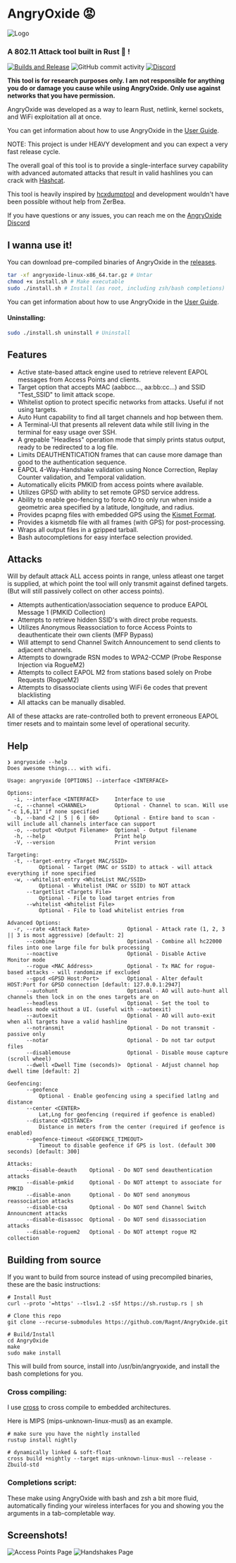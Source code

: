 # AngryOxide 😡

![Logo](death.png)

### A 802.11 Attack tool built in Rust 🦀 !

[![Builds and Release](https://github.com/Ragnt/AngryOxide/actions/workflows/ci.yml/badge.svg?branch=master)](https://github.com/Ragnt/AngryOxide/actions/workflows/ci.yml) ![GitHub commit activity](https://img.shields.io/github/commit-activity/m/Ragnt/AngryOxide) [![Discord](https://img.shields.io/discord/1194365883099922643)](https://discord.gg/QsEgaFndsQ)

**This tool is for research purposes only. I am not responsible for anything you do or damage you cause while using AngryOxide. Only use against networks that you have permission.**

AngryOxide was developed as a way to learn Rust, netlink, kernel sockets, and WiFi exploitation all at once.

You can get information about how to use AngryOxide in the [User Guide](https://github.com/Ragnt/AngryOxide/wiki/1.-User-Guide).

NOTE: This project is under HEAVY development and you can expect a very fast release cycle.

The overall goal of this tool is to provide a single-interface survey capability with advanced automated attacks that result in valid hashlines you can crack with [Hashcat](https://hashcat.net/hashcat/).

This tool is heavily inspired by [hcxdumptool](https://github.com/ZerBea/hcxdumptool) and development wouldn't have been possible without help from ZerBea.

If you have questions or any issues, you can reach me on the [AngryOxide Discord](https://discord.gg/QsEgaFndsQ)

## I wanna use it!

You can download pre-compiled binaries of AngryOxide in the [releases](https://github.com/Ragnt/AngryOxide/releases/latest).

```bash
tar -xf angryoxide-linux-x86_64.tar.gz # Untar
chmod +x install.sh # Make executable
sudo ./install.sh # Install (as root, including zsh/bash completions)
```

You can get information about how to use AngryOxide in the [User Guide](https://github.com/Ragnt/AngryOxide/wiki/1.-User-Guide).

#### Uninstalling:

```bash
sudo ./install.sh uninstall # Uninstall
```

## Features

- Active state-based attack engine used to retrieve relevent EAPOL messages from Access Points and clients.
- Target option that accepts MAC (aabbcc..., aa:bb:cc...) and SSID "Test_SSID" to limit attack scope.
- Whitelist option to protect specific networks from attacks. Useful if not using targets.
- Auto Hunt capability to find all target channels and hop between them.
- A Terminal-UI that presents all relevent data while still living in the terminal for easy usage over SSH.
- A grepable "Headless" operation mode that simply prints status output, ready to be redirected to a log file.
- Limits DEAUTHENTICATION frames that can cause more damage than good to the authentication sequence.
- EAPOL 4-Way-Handshake validation using Nonce Correction, Replay Counter validation, and Temporal validation.
- Automatically elicits PMKID from access points where available.
- Utilizes GPSD with ability to set remote GPSD service address.
- Ability to enable geo-fencing to force AO to only run when inside a geometric area specified by a latitude, longitude, and radius.
- Provides pcapng files with embedded GPS using the [Kismet Format](https://www.kismetwireless.net/docs/dev/pcapng_gps/).
- Provides a kismetdb file with all frames (with GPS) for post-processing.
- Wraps all output files in a gzipped tarball.
- Bash autocompletions for easy interface selection provided.

## Attacks

Will by default attack ALL access points in range, unless atleast one target is supplied, at which point the tool will only transmit against defined targets. (But will still passively collect on other access points).

- Attempts authentication/association sequence to produce EAPOL Message 1 (PMKID Collection)
- Attempts to retrieve hidden SSID's with direct probe requests.
- Utilizes Anonymous Reassociation to force Access Points to deauthenticate their own clients (MFP Bypass)
- Will attempt to send Channel Switch Announcement to send clients to adjacent channels.
- Attempts to downgrade RSN modes to WPA2-CCMP (Probe Response Injection via RogueM2)
- Attempts to collect EAPOL M2 from stations based solely on Probe Requests (RogueM2)
- Attempts to disassociate clients using WiFi 6e codes that prevent blacklisting
- All attacks can be manually disabled.

All of these attacks are rate-controlled both to prevent erroneous EAPOL timer resets and to maintain some level of operational security.

## Help

```
❯ angryoxide --help
Does awesome things... with wifi.

Usage: angryoxide [OPTIONS] --interface <INTERFACE>

Options:
  -i, --interface <INTERFACE>     Interface to use
  -c, --channel <CHANNEL>         Optional - Channel to scan. Will use "-c 1,6,11" if none specified
  -b, --band <2 | 5 | 6 | 60>     Optional - Entire band to scan - will include all channels interface can support
  -o, --output <Output Filename>  Optional - Output filename
  -h, --help                      Print help
  -V, --version                   Print version

Targeting:
  -t, --target-entry <Target MAC/SSID>
          Optional - Target (MAC or SSID) to attack - will attack everything if none specified
  -w, --whitelist-entry <WhiteList MAC/SSID>
          Optional - Whitelist (MAC or SSID) to NOT attack
      --targetlist <Targets File>
          Optional - File to load target entries from
      --whitelist <Whitelist File>
          Optional - File to load whitelist entries from

Advanced Options:
  -r, --rate <Attack Rate>            Optional - Attack rate (1, 2, 3 || 3 is most aggressive) [default: 2]
      --combine                       Optional - Combine all hc22000 files into one large file for bulk processing
      --noactive                      Optional - Disable Active Monitor mode
      --rogue <MAC Address>           Optional - Tx MAC for rogue-based attacks - will randomize if excluded
      --gpsd <GPSD Host:Port>         Optional - Alter default HOST:Port for GPSD connection [default: 127.0.0.1:2947]
      --autohunt                      Optional - AO will auto-hunt all channels then lock in on the ones targets are on
      --headless                      Optional - Set the tool to headless mode without a UI. (useful with --autoexit)
      --autoexit                      Optional - AO will auto-exit when all targets have a valid hashline
      --notransmit                    Optional - Do not transmit - passive only
      --notar                         Optional - Do not tar output files
      --disablemouse                  Optional - Disable mouse capture (scroll wheel)
      --dwell <Dwell Time (seconds)>  Optional - Adjust channel hop dwell time [default: 2]

Geofencing:
      --geofence
          Optional - Enable geofencing using a specified latlng and distance
      --center <CENTER>
          Lat,Lng for geofencing (required if geofence is enabled)
      --distance <DISTANCE>
          Distance in meters from the center (required if geofence is enabled)
      --geofence-timeout <GEOFENCE_TIMEOUT>
          Timeout to disable geofence if GPS is lost. (default 300 seconds) [default: 300]

Attacks:
      --disable-deauth    Optional - Do NOT send deauthentication attacks
      --disable-pmkid     Optional - Do NOT attempt to associate for PMKID
      --disable-anon      Optional - Do NOT send anonymous reassociation attacks
      --disable-csa       Optional - Do NOT send Channel Switch Announcment attacks
      --disable-disassoc  Optional - Do NOT send disassociation attacks
      --disable-roguem2   Optional - Do NOT attempt rogue M2 collection
```

## Building from source

If you want to build from source instead of using precompiled binaries, these are the basic instructions:

```
# Install Rust
curl --proto '=https' --tlsv1.2 -sSf https://sh.rustup.rs | sh

# Clone this repo
git clone --recurse-submodules https://github.com/Ragnt/AngryOxide.git

# Build/Install
cd AngryOxide
make
sudo make install
```

This will build from source, install into /usr/bin/angryoxide, and install the bash completions for you.

### Cross compiling:

I use [cross](https://github.com/cross-rs/cross) to cross compile to embedded architectures.

Here is MIPS (mips-unknown-linux-musl) as an example.

```
# make sure you have the nightly installed
rustup install nightly

# dynamically linked & soft-float
cross build +nightly --target mips-unknown-linux-musl --release -Zbuild-std
```


### Completions script:

These make using AngryOxide with bash and zsh a bit more fluid, automatically finding your wireless interfaces for you and showing you the arguments in a tab-completable way.

## Screenshots!

![Access Points Page](screenshots/ap_tab.png)
![Handshakes Page](screenshots/handshakes_tab.png)
